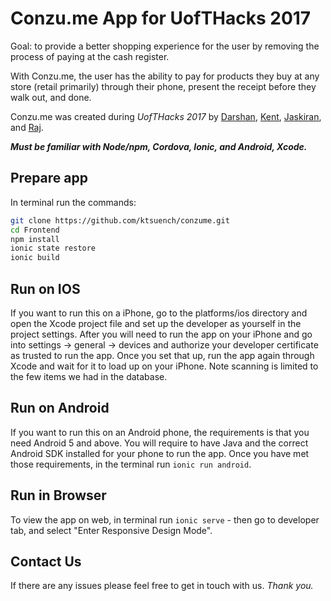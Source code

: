 # Conzu.me App for UofTHacks 2017

Goal: to provide a better shopping experience for the user by removing the process of paying at the cash register. 

With Conzu.me, the user has the ability to pay for products they buy at any store (retail primarily) through their phone, present the receipt before they walk out, and done. 

Conzu.me was created during *UofTHacks 2017* by [Darshan](https://www.linkedin.com/in/darshan-mehta-7462b1b7), [Kent](https://www.linkedin.com/kent-tsuenchy-0b980159), [Jaskiran](https://www.linkedin.com/in/jaskiran-lamba), and [Raj](https://www.linkedin.com/in/kuzaxe).

**_Must be familiar with Node/npm, Cordova, Ionic, and Android, Xcode._**

## Prepare app 
In terminal run the commands:
```bash
git clone https://github.com/ktsuench/conzume.git
cd Frontend
npm install
ionic state restore
ionic build
```

## Run on IOS
If you want to run this on a iPhone, go to the platforms/ios directory and open the Xcode project file and set up the developer as yourself in the project settings. After you will need to run the app on your iPhone and go into settings -> general -> devices and authorize your developer certificate as trusted to run the app. Once you set that up, run the app again through Xcode and wait for it to load up on your iPhone. Note scanning is limited to the few items we had in the database.

## Run on Android
If you want to run this on an Android phone, the requirements is that you need Android 5 and above. You will require to have Java and the correct Android SDK installed for your phone to run the app. Once you have met those requirements, in the terminal run `ionic run android`.

## Run in Browser
To view the app on web, in terminal run `ionic serve` - then go to developer tab, and select "Enter Responsive Design Mode".

## Contact Us
If there are any issues please feel free to get in touch with us. *Thank you.*